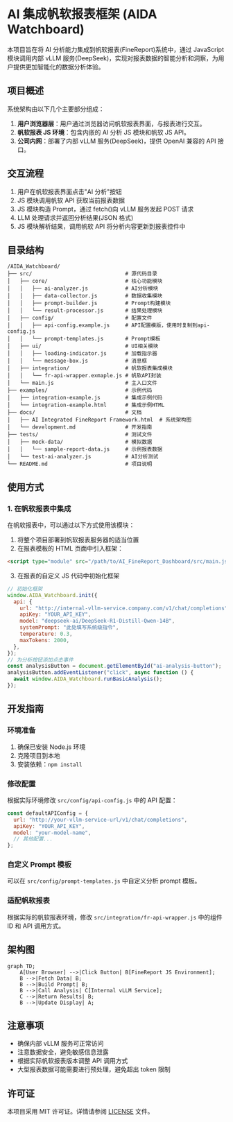 # AI 集成帆软报表框架 (AIDA Watchboard)

本项目旨在将 AI 分析能力集成到帆软报表(FineReport)系统中，通过 JavaScript 模块调用内部 vLLM 服务(DeepSeek)，实现对报表数据的智能分析和洞察，为用户提供更加智能化的数据分析体验。

## 项目概述

系统架构由以下几个主要部分组成：

1. **用户浏览器层**：用户通过浏览器访问帆软报表界面，与报表进行交互。
2. **帆软报表 JS 环境**：包含内嵌的 AI 分析 JS 模块和帆软 JS API。
3. **公司内网**：部署了内部 vLLM 服务(DeepSeek)，提供 OpenAI 兼容的 API 接口。

## 交互流程

1. 用户在帆软报表界面点击"AI 分析"按钮
2. JS 模块调用帆软 API 获取当前报表数据
3. JS 模块构造 Prompt，通过 fetch()向 vLLM 服务发起 POST 请求
4. LLM 处理请求并返回分析结果(JSON 格式)
5. JS 模块解析结果，调用帆软 API 将分析内容更新到报表控件中

## 目录结构

```plaintext
/AIDA_Watchboard/
├── src/                              # 源代码目录
│   ├── core/                         # 核心功能模块
│   │   ├── ai-analyzer.js            # AI分析模块
│   │   ├── data-collector.js         # 数据收集模块
│   │   ├── prompt-builder.js         # Prompt构建模块
│   │   └── result-processor.js       # 结果处理模块
│   ├── config/                       # 配置文件
│   │   ├── api-config.example.js     # API配置模版，使用时复制到api-config.js
│   │   └── prompt-templates.js       # Prompt模板
│   ├── ui/                           # UI相关模块
│   │   ├── loading-indicator.js      # 加载指示器
│   │   └── message-box.js            # 消息框
│   ├── integration/                  # 帆软报表集成模块
│   │   └── fr-api-wrapper.exmaple.js # 帆软API封装
│   └── main.js                       # 主入口文件
├── examples/                         # 示例代码
│   ├── integration-example.js        # 集成示例代码
│   └── integration-example.html      # 集成示例HTML
├── docs/                             # 文档
│   ├── AI Integrated FineReport Framework.html  # 系统架构图
│   └── development.md                # 开发指南
├── tests/                            # 测试文件
│   ├── mock-data/                    # 模拟数据
│   │   └── sample-report-data.js     # 示例报表数据
│   └── test-ai-analyzer.js           # AI分析测试
└── README.md                         # 项目说明
```

## 使用方式

### 1. 在帆软报表中集成

在帆软报表中，可以通过以下方式使用该模块：

1. 将整个项目部署到帆软报表服务器的适当位置
2. 在报表模板的 HTML 页面中引入框架：

```html
<script type="module" src="/path/to/AI_FineReport_Dashboard/src/main.js"></script>
```

3. 在报表的自定义 JS 代码中初始化框架

```javascript
// 初始化框架
window.AIDA_Watchboard.init({
  api: {
    url: "http://internal-vllm-service.company.com/v1/chat/completions",
    apiKey: "YOUR_API_KEY",
    model: "deepseek-ai/DeepSeek-R1-Distill-Qwen-14B",
    systemPrompt: "此处填写系统级指令",
    temperature: 0.3,
    maxTokens: 2000,
  },
});
// 为分析按钮添加点击事件
const analysisButton = document.getElementById("ai-analysis-button");
analysisButton.addEventListener("click", async function () {
  await window.AIDA_Watchboard.runBasicAnalysis();
});
```

## 开发指南

### 环境准备

1. 确保已安装 Node.js 环境
2. 克隆项目到本地
3. 安装依赖：`npm install`

### 修改配置

根据实际环境修改 `src/config/api-config.js` 中的 API 配置：

```javascript
const defaultAPIConfig = {
  url: "http://your-vllm-service-url/v1/chat/completions",
  apiKey: "YOUR_API_KEY",
  model: "your-model-name",
  // 其他配置...
};
```

### 自定义 Prompt 模板

可以在 `src/config/prompt-templates.js` 中自定义分析 prompt 模板。

### 适配帆软报表

根据实际的帆软报表环境，修改 `src/integration/fr-api-wrapper.js` 中的组件 ID 和 API 调用方式。

## 架构图

```mermaid
graph TD;
    A[User Browser] -->|Click Button| B[FineReport JS Environment];
    B -->|Fetch Data| B;
    B -->|Build Prompt| B;
    B -->|Call Analysis| C[Internal vLLM Service];
    C -->|Return Results| B;
    B -->|Update Display| A;
```

## 注意事项

- 确保内部 vLLM 服务可正常访问
- 注意数据安全，避免敏感信息泄露
- 根据实际帆软报表版本调整 API 调用方式
- 大型报表数据可能需要进行预处理，避免超出 token 限制

## 许可证

本项目采用 MIT 许可证。详情请参阅 [LICENSE](./LICENSE) 文件。
